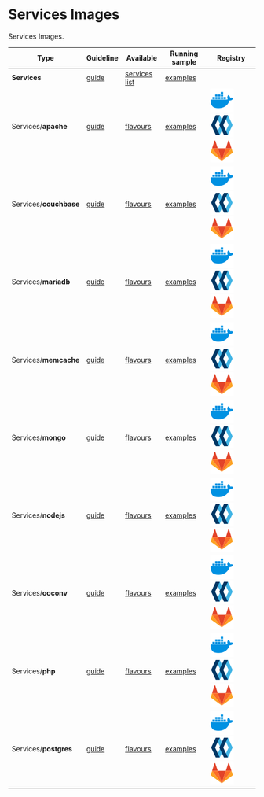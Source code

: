 # Services Images

Services Images.

| Type                        | Guideline                                                                       | Available                                                                                             | Running sample                                                                                        | Registry                                                                                                                                                                                                                                                                                                                                                                                                                                                                                                                                                           |
| --------------------------- | ------------------------------------------------------------------------------- | ----------------------------------------------------------------------------------------------------- | ----------------------------------------------------------------------------------------------------- | ------------------------------------------------------------------------------------------------------------------------------------------------------------------------------------------------------------------------------------------------------------------------------------------------------------------------------------------------------------------------------------------------------------------------------------------------------------------------------------------------------------------------------------------------------------------ |
| **Services**                | [guide](https://docker-images.readthedocs.io/en/latest/Services)                | [services list](https://docker-images.readthedocs.io/en/latest/Services#container-flavours)           | [examples](https://docker-images.readthedocs.io/en/latest/Services#running-this-image)                |
| Services/**apache**         | [guide](https://docker-images.readthedocs.io/en/latest/Services/apache)         | [flavours](https://docker-images.readthedocs.io/en/latest/Services/apache#container-flavours)         | [examples](https://docker-images.readthedocs.io/en/latest/Services/apache#running-this-image)         | [![docker.io](https://raw.githubusercontent.com/startxfr/docker-images/master/.gitlab/img/icon-docker.svg?sanitize=true)](https://hub.docker.com/r/startx/sv-apache) [![quay.io](https://raw.githubusercontent.com/startxfr/docker-images/master/.gitlab/img/icon-quay.svg?sanitize=true)](https://quay.io/repository/startx/apache) [![quay.io](https://raw.githubusercontent.com/startxfr/docker-images/master/.gitlab/img/icon-gitlab.svg?sanitize=true)](https://gitlab.com/startx1/containers/container_registry/?search=sv-apache&search=)                   |
| Services/**couchbase**      | [guide](https://docker-images.readthedocs.io/en/latest/Services/couchbase)      | [flavours](https://docker-images.readthedocs.io/en/latest/Services/couchbase#container-flavours)      | [examples](https://docker-images.readthedocs.io/en/latest/Services/couchbase#running-this-image)      | [![docker.io](https://raw.githubusercontent.com/startxfr/docker-images/master/.gitlab/img/icon-docker.svg?sanitize=true)](https://hub.docker.com/r/startx/sv-couchbase) [![quay.io](https://raw.githubusercontent.com/startxfr/docker-images/master/.gitlab/img/icon-quay.svg?sanitize=true)](https://quay.io/repository/startx/couchbase) [![quay.io](https://raw.githubusercontent.com/startxfr/docker-images/master/.gitlab/img/icon-gitlab.svg?sanitize=true)](https://gitlab.com/startx1/containers/container_registry/?search=sv-couchbase&search=)          |
| Services/**mariadb**        | [guide](https://docker-images.readthedocs.io/en/latest/Services/mariadb)        | [flavours](https://docker-images.readthedocs.io/en/latest/Services/mariadb#container-flavours)        | [examples](https://docker-images.readthedocs.io/en/latest/Services/mariadb#running-this-image)        | [![docker.io](https://raw.githubusercontent.com/startxfr/docker-images/master/.gitlab/img/icon-docker.svg?sanitize=true)](https://hub.docker.com/r/startx/sv-mariadb) [![quay.io](https://raw.githubusercontent.com/startxfr/docker-images/master/.gitlab/img/icon-quay.svg?sanitize=true)](https://quay.io/repository/startx/mariadb) [![quay.io](https://raw.githubusercontent.com/startxfr/docker-images/master/.gitlab/img/icon-gitlab.svg?sanitize=true)](https://gitlab.com/startx1/containers/container_registry/?search=sv-mariadb&search=)                |
| Services/**memcache**       | [guide](https://docker-images.readthedocs.io/en/latest/Services/memcache)       | [flavours](https://docker-images.readthedocs.io/en/latest/Services/memcache#container-flavours)       | [examples](https://docker-images.readthedocs.io/en/latest/Services/memcache#running-this-image)       | [![docker.io](https://raw.githubusercontent.com/startxfr/docker-images/master/.gitlab/img/icon-docker.svg?sanitize=true)](https://hub.docker.com/r/startx/sv-memcache) [![quay.io](https://raw.githubusercontent.com/startxfr/docker-images/master/.gitlab/img/icon-quay.svg?sanitize=true)](https://quay.io/repository/startx/memcache) [![quay.io](https://raw.githubusercontent.com/startxfr/docker-images/master/.gitlab/img/icon-gitlab.svg?sanitize=true)](https://gitlab.com/startx1/containers/container_registry/?search=sv-memcache&search=)             |
| Services/**mongo**          | [guide](https://docker-images.readthedocs.io/en/latest/Services/mongo)          | [flavours](https://docker-images.readthedocs.io/en/latest/Services/mongo#container-flavours)          | [examples](https://docker-images.readthedocs.io/en/latest/Services/mongo#running-this-image)          | [![docker.io](https://raw.githubusercontent.com/startxfr/docker-images/master/.gitlab/img/icon-docker.svg?sanitize=true)](https://hub.docker.com/r/startx/sv-mongo) [![quay.io](https://raw.githubusercontent.com/startxfr/docker-images/master/.gitlab/img/icon-quay.svg?sanitize=true)](https://quay.io/repository/startx/mongo) [![quay.io](https://raw.githubusercontent.com/startxfr/docker-images/master/.gitlab/img/icon-gitlab.svg?sanitize=true)](https://gitlab.com/startx1/containers/container_registry/?search=sv-mongo&search=)                      |
| Services/**nodejs**         | [guide](https://docker-images.readthedocs.io/en/latest/Services/nodejs)         | [flavours](https://docker-images.readthedocs.io/en/latest/Services/nodejs#container-flavours)         | [examples](https://docker-images.readthedocs.io/en/latest/Services/nodejs#running-this-image)         | [![docker.io](https://raw.githubusercontent.com/startxfr/docker-images/master/.gitlab/img/icon-docker.svg?sanitize=true)](https://hub.docker.com/r/startx/sv-nodejs) [![quay.io](https://raw.githubusercontent.com/startxfr/docker-images/master/.gitlab/img/icon-quay.svg?sanitize=true)](https://quay.io/repository/startx/nodejs) [![quay.io](https://raw.githubusercontent.com/startxfr/docker-images/master/.gitlab/img/icon-gitlab.svg?sanitize=true)](https://gitlab.com/startx1/containers/container_registry/?search=sv-nodejs&search=)                   |
| Services/**ooconv**         | [guide](https://docker-images.readthedocs.io/en/latest/Services/ooconv)         | [flavours](https://docker-images.readthedocs.io/en/latest/Services/ooconv#container-flavours)         | [examples](https://docker-images.readthedocs.io/en/latest/Services/ooconv#running-this-image)         | [![docker.io](https://raw.githubusercontent.com/startxfr/docker-images/master/.gitlab/img/icon-docker.svg?sanitize=true)](https://hub.docker.com/r/startx/sv-ooconv) [![quay.io](https://raw.githubusercontent.com/startxfr/docker-images/master/.gitlab/img/icon-quay.svg?sanitize=true)](https://quay.io/repository/startx/ooconv) [![quay.io](https://raw.githubusercontent.com/startxfr/docker-images/master/.gitlab/img/icon-gitlab.svg?sanitize=true)](https://gitlab.com/startx1/containers/container_registry/?search=sv-ooconv&search=)                   |
| Services/**php**            | [guide](https://docker-images.readthedocs.io/en/latest/Services/php)            | [flavours](https://docker-images.readthedocs.io/en/latest/Services/php#container-flavours)            | [examples](https://docker-images.readthedocs.io/en/latest/Services/php#running-this-image)            | [![docker.io](https://raw.githubusercontent.com/startxfr/docker-images/master/.gitlab/img/icon-docker.svg?sanitize=true)](https://hub.docker.com/r/startx/sv-php) [![quay.io](https://raw.githubusercontent.com/startxfr/docker-images/master/.gitlab/img/icon-quay.svg?sanitize=true)](https://quay.io/repository/startx/php) [![quay.io](https://raw.githubusercontent.com/startxfr/docker-images/master/.gitlab/img/icon-gitlab.svg?sanitize=true)](https://gitlab.com/startx1/containers/container_registry/?search=sv-php&search=)                            |
| Services/**postgres**       | [guide](https://docker-images.readthedocs.io/en/latest/Services/postgres)       | [flavours](https://docker-images.readthedocs.io/en/latest/Services/postgres#container-flavours)       | [examples](https://docker-images.readthedocs.io/en/latest/Services/postgres#running-this-image)       | [![docker.io](https://raw.githubusercontent.com/startxfr/docker-images/master/.gitlab/img/icon-docker.svg?sanitize=true)](https://hub.docker.com/r/startx/sv-postgres) [![quay.io](https://raw.githubusercontent.com/startxfr/docker-images/master/.gitlab/img/icon-quay.svg?sanitize=true)](https://quay.io/repository/startx/postgres) [![quay.io](https://raw.githubusercontent.com/startxfr/docker-images/master/.gitlab/img/icon-gitlab.svg?sanitize=true)](https://gitlab.com/startx1/containers/container_registry/?search=sv-postgres&search=)             |

